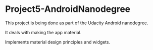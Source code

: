 # Project5-AndroidNanodegree
This project is being done as part of the Udacity Android nanodegree. 

It deals with making the app material. 

Implements material design principles and widgets. 
